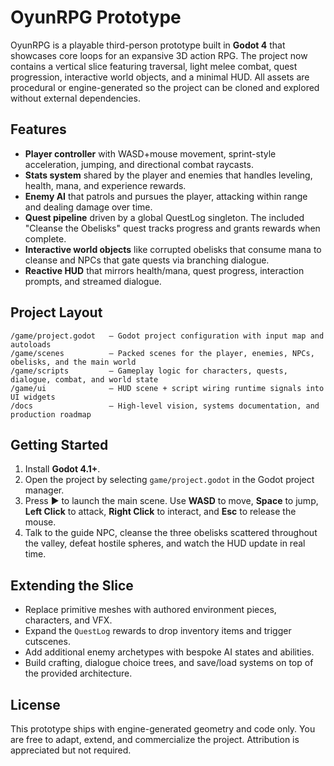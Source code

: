 # OyunRPG Prototype

OyunRPG is a playable third-person prototype built in **Godot 4** that showcases core loops for an expansive 3D action RPG. The project now contains a vertical slice featuring traversal, light melee combat, quest progression, interactive world objects, and a minimal HUD. All assets are procedural or engine-generated so the project can be cloned and explored without external dependencies.

## Features
- **Player controller** with WASD+mouse movement, sprint-style acceleration, jumping, and directional combat raycasts.
- **Stats system** shared by the player and enemies that handles leveling, health, mana, and experience rewards.
- **Enemy AI** that patrols and pursues the player, attacking within range and dealing damage over time.
- **Quest pipeline** driven by a global QuestLog singleton. The included "Cleanse the Obelisks" quest tracks progress and grants rewards when complete.
- **Interactive world objects** like corrupted obelisks that consume mana to cleanse and NPCs that gate quests via branching dialogue.
- **Reactive HUD** that mirrors health/mana, quest progress, interaction prompts, and streamed dialogue.

## Project Layout
```
/game/project.godot   — Godot project configuration with input map and autoloads
/game/scenes          — Packed scenes for the player, enemies, NPCs, obelisks, and the main world
/game/scripts         — Gameplay logic for characters, quests, dialogue, combat, and world state
/game/ui              — HUD scene + script wiring runtime signals into UI widgets
/docs                 — High-level vision, systems documentation, and production roadmap
```

## Getting Started
1. Install **Godot 4.1+**.
2. Open the project by selecting `game/project.godot` in the Godot project manager.
3. Press ▶️ to launch the main scene. Use **WASD** to move, **Space** to jump, **Left Click** to attack, **Right Click** to interact, and **Esc** to release the mouse.
4. Talk to the guide NPC, cleanse the three obelisks scattered throughout the valley, defeat hostile spheres, and watch the HUD update in real time.

## Extending the Slice
- Replace primitive meshes with authored environment pieces, characters, and VFX.
- Expand the `QuestLog` rewards to drop inventory items and trigger cutscenes.
- Add additional enemy archetypes with bespoke AI states and abilities.
- Build crafting, dialogue choice trees, and save/load systems on top of the provided architecture.

## License
This prototype ships with engine-generated geometry and code only. You are free to adapt, extend, and commercialize the project. Attribution is appreciated but not required.
